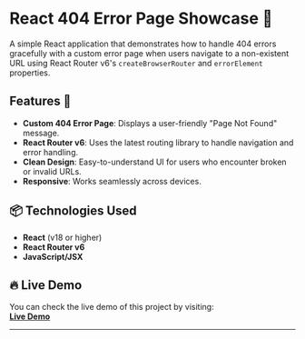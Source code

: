 # React 404 Error Page Showcase 🚧

A simple React application that demonstrates how to handle 404 errors gracefully with a custom error page when users navigate to a non-existent URL using React Router v6's `createBrowserRouter` and `errorElement` properties.

## Features 🚀

- **Custom 404 Error Page**: Displays a user-friendly "Page Not Found" message.
- **React Router v6**: Uses the latest routing library to handle navigation and error handling.
- **Clean Design**: Easy-to-understand UI for users who encounter broken or invalid URLs.
- **Responsive**: Works seamlessly across devices.

## 📦 Technologies Used

- **React** (v18 or higher)
- **React Router v6**
- **JavaScript/JSX**

## 🔥 Live Demo

You can check the live demo of this project by visiting:  
[**Live Demo**]([https://your-live-site-url.com](https://raj-koshta.github.io/handling-errorpage-in-react/))

---
